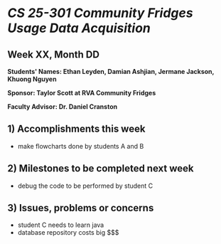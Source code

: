 # *CS 25-301 Community Fridges Usage Data Acquisition*

## Week XX, Month DD

**Students' Names: Ethan Leyden, Damian Ashjian, Jermane Jackson, Khuong Nguyen**

**Sponsor: Taylor Scott at RVA Community Fridges**

**Faculty Advisor: Dr. Daniel Cranston**

## 1) Accomplishments this week ##
   - make flowcharts done by students A and B

## 2) Milestones to be completed next week ##
   - debug the code to be performed by student C

## 3) Issues, problems or concerns ##
   - student C needs to learn java
   - database repository costs big $$$
   